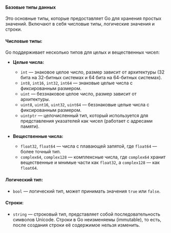 #### **Базовые типы данных**

Это основные типы, которые предоставляет Go для хранения простых значений. Включают в себя числовые типы, логические значения и строки.

#### **Числовые типы:**

Go поддерживает несколько типов для целых и вещественных чисел:

- **Целые числа:**
    
    - `int` — знаковое целое число, размер зависит от архитектуры (32 бита на 32-битных системах и 64 бита на 64-битных системах).
    - `int8`, `int16`, `int32`, `int64` — знаковые целые числа с фиксированным размером.
    - `uint` — беззнаковое целое число, размер зависит от архитектуры.
    - `uint8`, `uint16`, `uint32`, `uint64` — беззнаковые целые числа с фиксированным размером.
    - `uintptr` — целочисленный тип, который используется для представления указателей как чисел (работает с адресами памяти).
- **Вещественные числа:**
    
    - `float32`, `float64` — числа с плавающей запятой, где `float64` — более точный тип.
    - `complex64`, `complex128` — комплексные числа, где `complex64` хранит вещественные и мнимые части как `float32`, а `complex128` — как `float64`.

#### **Логический тип:**

- `bool` — логический тип, может принимать значения `true` или `false`.

#### **Строки:**

- `string` — строковый тип, представляет собой последовательность символов Unicode. Строки в Go неизменяемы (immutable), то есть, после создания строки её содержимое нельзя изменить.